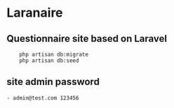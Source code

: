 # Laranaire

## Questionnaire site based on Laravel


```$xslt
    php artisan db:migrate
    php artisan db:seed
```

## site admin password
    - admin@test.com 123456

